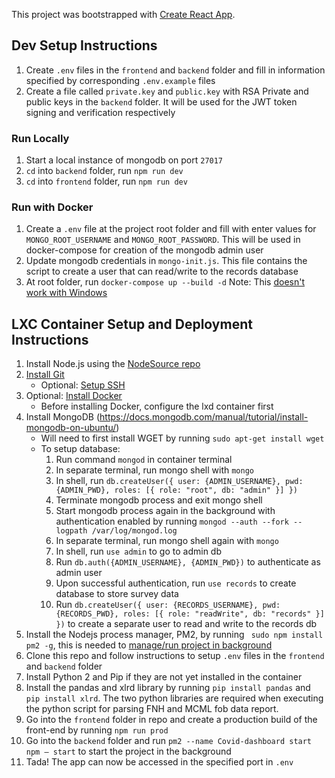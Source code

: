 This project was bootstrapped with [Create React App](https://github.com/facebook/create-react-app).

## Dev Setup Instructions

1. Create `.env` files in the `frontend` and `backend` folder and fill in information specified by corresponding `.env.example` files
2. Create a file called `private.key` and `public.key` with RSA Private and public keys in the `backend` folder. It will be used for the JWT token signing and verification respectively

### Run Locally

1. Start a local instance of mongodb on port `27017`
2. `cd` into `backend` folder, run `npm run dev`
3. `cd` into `frontend` folder, run `npm run dev`

### Run with Docker

1. Create a `.env` file at the project root folder and fill with enter values for `MONGO_ROOT_USERNAME` and `MONGO_ROOT_PASSWORD`. This will be used in docker-compose for creation of the mongodb admin user
2. Update mongodb credentials in `mongo-init.js`. This file contains the script to create a user that can read/write to the records database
3. At root folder, run `docker-compose up --build -d`
   Note: This [doesn't work with Windows](https://github.com/docker-library/faq/pull/17/commits/9dc17303b98c8f63cdad5ed873b25b9850a1494b)

## LXC Container Setup and Deployment Instructions

1. Install Node.js using the [NodeSource repo](https://www.geeksforgeeks.org/installation-of-node-js-on-linux/)
2. [Install Git](https://www.atlassian.com/git/tutorials/install-git#linux)
   - Optional: [Setup SSH](https://docs.github.com/en/github/authenticating-to-github/adding-a-new-ssh-key-to-your-github-account)
3. Optional: [Install Docker](https://docs.docker.com/engine/install/ubuntu/)
   - Before installing Docker, configure the lxd container first
4. Install MongoDB (https://docs.mongodb.com/manual/tutorial/install-mongodb-on-ubuntu/)
   - Will need to first install WGET by running `sudo apt-get install wget`
   - To setup database:
     1. Run command `mongod` in container terminal
     2. In separate terminal, run mongo shell with `mongo`
     3. In shell, run `db.createUser({ user: {ADMIN_USERNAME}, pwd: {ADMIN_PWD}, roles: [{ role: "root", db: "admin" }] })`
     4. Terminate mongodb process and exit mongo shell
     5. Start mongodb process again in the background with authentication enabled by running `mongod --auth --fork --logpath /var/log/mongod.log`
     6. In separate terminal, run mongo shell again with `mongo`
     7. In shell, run `use admin` to go to admin db
     8. Run `db.auth({ADMIN_USERNAME}, {ADMIN_PWD})` to authenticate as admin user
     9. Upon successful authentication, run `use records` to create database to store survey data
     10. Run `db.createUser({ user: {RECORDS_USERNAME}, pwd: {RECORDS_PWD}, roles: [{ role: "readWrite", db: "records" }] })` to create a separate user to read and write to the records db
5. Install the Nodejs process manager, PM2, by running ` sudo npm install pm2 -g`, this is needed to [manage/run project in background](https://pm2.keymetrics.io/docs/usage/quick-start/)
6. Clone this repo and follow instructions to setup `.env` files in the `frontend` and `backend` folder
7. Install Python 2 and Pip if they are not yet installed in the container
8. Install the pandas and xlrd library by running `pip install pandas` and `pip install xlrd`. The two python libraries are required when executing the python script for parsing FNH and MCML fob data report.
9. Go into the `frontend` folder in repo and create a production build of the front-end by running `npm run prod`
10. Go into the `backend` folder and run `pm2 --name Covid-dashboard start npm – start` to start the project in the background
11. Tada! The app can now be accessed in the specified port in `.env`
